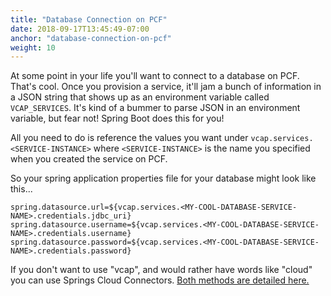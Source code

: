 ```yaml
---
title: "Database Connection on PCF"
date: 2018-09-17T13:45:49-07:00
anchor: "database-connection-on-pcf"
weight: 10
---
```


At some point in your life you'll want to connect to a database on PCF. That's cool. 
Once you provision a service, it'll jam a bunch of information in a JSON string that shows up as an environment variable called `VCAP_SERVICES`.
It's kind of a bummer to parse JSON in an environment variable, but fear not! Spring Boot does this for you!

All you need to do is reference the values you want under `vcap.services.<SERVICE-INSTANCE>` where `<SERVICE-INSTANCE>` is the 
name you specified when you created the service on PCF. 

So your spring application properties file for your database might look like this...
```
spring.datasource.url=${vcap.services.<MY-COOL-DATABASE-SERVICE-NAME>.credentials.jdbc_uri}
spring.datasource.username=${vcap.services.<MY-COOL-DATABASE-SERVICE-NAME>.credentials.username}
spring.datasource.password=${vcap.services.<MY-COOL-DATABASE-SERVICE-NAME>.credentials.password}
```

If you don't want to use "vcap", and would rather have words like "cloud" you can use Springs Cloud Connectors. [Both methods are detailed here.](https://spring.io/blog/2015/04/27/binding-to-data-services-with-spring-boot-in-cloud-foundry)
